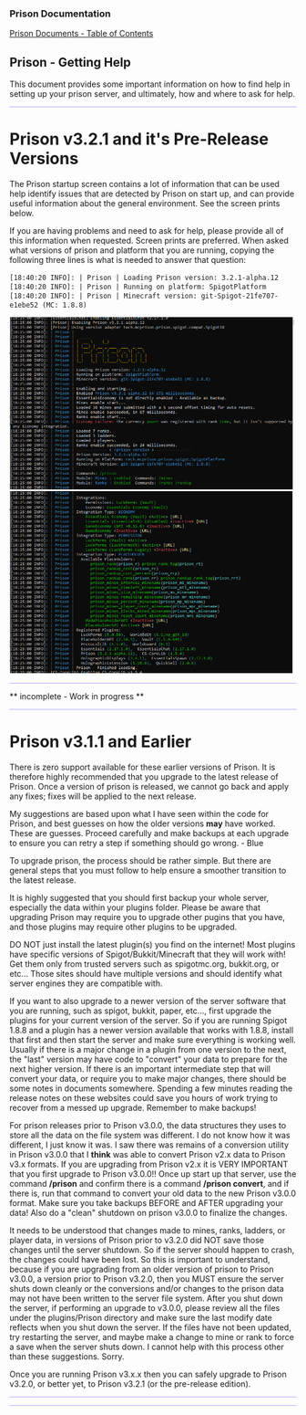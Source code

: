 
### Prison Documentation 
[Prison Documents - Table of Contents](prison_docs_000_toc.md)

## Prison - Getting Help

This document provides some important information on how to find help in setting up your prison server, and ultimately, how and where to ask for help.

<hr style="height:1px; border:none; color:#aaf; background-color:#aaf;">



# Prison v3.2.1 and it's Pre-Release Versions


The Prison startup screen contains a lot of information that can be used help identify issues that are detected by Prison on start up, and can provide useful information about the general environment.  See the screen prints below.

If you are having problems and need to ask for help, please provide all of this information when requested. Screen prints are preferred.  When asked what versions of prison and platform that you are running, copying the following three lines is what is needed to answer that question:

```
[18:40:20 INFO]: | Prison | Loading Prison version: 3.2.1-alpha.12
[18:40:20 INFO]: | Prison | Running on platform: SpigotPlatform
[18:40:20 INFO]: | Prison | Minecraft version: git-Spigot-21fe707-e1ebe52 (MC: 1.8.8)
```

<img src="images/prison_docs_013_Prison_Help_startup_1.png" alt="Prison Startup Screen" title="Prison Startup Screen" width="500" />
<img src="images/prison_docs_013_Prison_Help_startup_2.png" alt="Prison Startup Screen" title="Prison Startup Screen" width="500" />



<hr style="height:1px; border:none; color:#aaf; background-color:#aaf;">



** incomplete - Work in progress **


<hr style="height:1px; border:none; color:#aaf; background-color:#aaf;">


# Prison v3.1.1 and Earlier

There is zero support available for these earlier versions of Prison.  It is therefore highly recommended that you upgrade to the latest release of Prison.  Once a version of prison is released, we cannot go back and apply any fixes; fixes will be applied to the next release.


My suggestions are based upon what I have seen within the code for Prison, and best guesses on how the older versions **may** have worked.  These are guesses.  Proceed carefully and make backups at each upgrade to ensure you can retry a step if something should go wrong.  - Blue


To upgrade prison, the process should be rather simple.  But there are general steps that you must follow to help ensure a smoother transition to the latest release.  


It is highly suggested that you should first backup your whole server, especially the data within your plugins folder.  Please be aware that upgrading Prison may require you to upgrade other pugins that you have, and those plugins may require other plugins to be upgraded.  


DO NOT just install the latest plugin(s) you find on the internet!  Most plugins have specific versions of Spigot/Bukkit/Minecraft that they will work with!  Get them only from trusted servers such as spigotmc.org, bukkit.org, or etc...  Those sites should have multiple versions and should identify what server engines they are compatible with.  


If you want to also upgrade to a newer version of the server software that you are running, such as spigot, bukkit, paper, etc..., first upgrade the plugins for your current version of the server.  So if you are running Spigot 1.8.8 and a plugin has a newer version available that works with 1.8.8, install that first and then start the server and make sure everything is working well.  Usually if there is a major change in a plugin from one version to the next, the "last" version may have code to "convert" your data to prepare for the next higher version. If there is an important intermediate step that will convert your data, or require you to make major changes, there should be some notes in documents somewhere.  Spending a few minutes reading the release notes on these websites could save you hours of work trying to recover from a messed up upgrade.  Remember to make backups!
   
   
For prison releases prior to Prison v3.0.0, the data structures they uses to store all the data on the file system was different.  I do not know how it was different, I just know it was.  I saw there was remains of a conversion utility in Prison v3.0.0 that I **think** was able to convert Prison v2.x data to Prison v3.x formats.  If you are upgrading from Prison v2.x it is VERY IMPORTANT that you first upgrade to Prison v3.0.0!!  Once up start up that server, use the command **/prison** and confirm there is a command **/prison convert**, and if there is, run that command to convert your old data to the new Prison v3.0.0 format.  Make sure you take backups BEFORE and AFTER upgrading your data!  Also do a "clean" shutdown on prison v3.0.0 to finalize the changes.


It needs to be understood that changes made to mines, ranks, ladders, or player data, in versions of Prison prior to v3.2.0 did NOT save those changes until the server shutdown.  So if the server should happen to crash, the changes could have been lost.  So this is important to understand, because if you are upgrading from an older version of prison to Prison v3.0.0, a version prior to Prison v3.2.0, then you MUST ensure the server shuts down cleanly or the conversions and/or changes to the prison data may not have been written to the server file system.  After you shut down the server, if performing an upgrade to v3.0.0, please review all the files under the plugins/Prison directory and make sure the last modify date reflects when you shut down the server.  If the files have not been updated, try restarting the server, and maybe make a change to mine or rank to force a save when the server shuts down.  I cannot help with this process other than these suggestions.  Sorry.


Once you are running Prison v3.x.x then you can safely upgrade to Prison v3.2.0, or better yet, to Prison v3.2.1 (or the pre-release edition).



<hr style="height:1px; border:none; color:#aaf; background-color:#aaf;">

<hr style="height:1px; border:none; color:#aaf; background-color:#aaf;">


